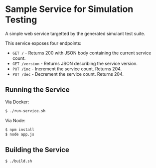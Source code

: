 # Sample Service for Simulation Testing

A simple web service targetted by the generated simulant test suite.

This service exposes four endpoints:
- `GET /`        - Returns 200 with JSON body containing the current service
                   count.
- `GET /version` - Returns JSON describing the service version.
- `PUT /inc`     - Increment the service count. Returns 204.
- `PUT /dec`     - Decrement the service count. Returns 204.

## Running the Service

Via Docker:

```sh
$ ./run-service.sh
```

Via Node:

```sh
$ npm install
$ node app.js
```

## Building the Service

```sh
$ ./build.sh
```
